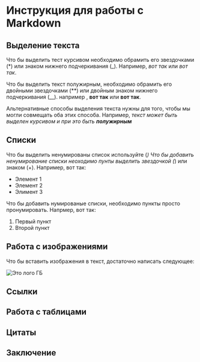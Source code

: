# Инструкция для работы с Markdown

## Выделение текста
Что бы выделить тест курсивом необходимо обрамить его звездочками (*) или знаком нижнего подчеркивания (_). Например, *вот так* или _вот так_.

Что бы выделить текст полужирным, необходимо обрамить его двойными звездочками (**) или двойным знаком нижнего подчеркивания (__). например , **вот так** или __вот так__.

Альтернативные способы выделения текста нужны для того, чтобы мы могли совмещать оба этих способа. Например, _текст может быть выделен курсивом и при это быть **полужирным**_
## Списки

Что бы выделить ненумированы список используйте (*)
Что бы добавить ненумирование списки неоходимо пунты выделить звездочкой (*) или знаком (+). Например, вот так:
* Элемент 1
* Элемент 2
* Элимент 3

Что бы добавить нумированые списки, необходимо пункты просто пронумировать.
Напрмер, вот так:
1. Первый пункт
2. Второй пункт
## Работа с изображениями

Что бы вставить изображения в текст, достаточно написать следующее:

![Это лого ГБ](geekbrains.png)
## Ссылки

## Работа с таблицами

## Цитаты

## Заключение